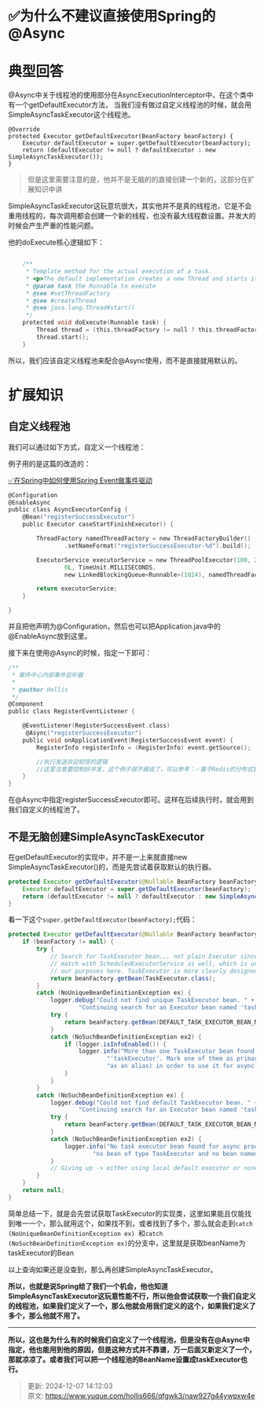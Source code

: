 # ✅为什么不建议直接使用Spring的@Async

# 典型回答


@Async中关于线程池的使用部分在AsyncExecutionInterceptor中，在这个类中有一个getDefaultExecutor方法， 当我们没有做过自定义线程池的时候，就会用SimpleAsyncTaskExecutor这个线程池。



```plain
@Override
protected Executor getDefaultExecutor(BeanFactory beanFactory) {
    Executor defaultExecutor = super.getDefaultExecutor(beanFactory);
    return (defaultExecutor != null ? defaultExecutor : new SimpleAsyncTaskExecutor());
}
```



> 但是这里需要注意的是，他并不是无脑的的直接创建一个新的，这部分在扩展知识中讲
>



SimpleAsyncTaskExecutor这玩意坑很大，其实他并不是真的线程池，它是不会重用线程的，每次调用都会创建一个新的线程，也没有最大线程数设置。并发大的时候会产生严重的性能问题。



他的doExecute核心逻辑如下：  


```c

	/**
	 * Template method for the actual execution of a task.
	 * <p>The default implementation creates a new Thread and starts it.
	 * @param task the Runnable to execute
	 * @see #setThreadFactory
	 * @see #createThread
	 * @see java.lang.Thread#start()
	 */
	protected void doExecute(Runnable task) {
		Thread thread = (this.threadFactory != null ? this.threadFactory.newThread(task) : createThread(task));
		thread.start();
	}

```



所以，我们应该自定义线程池来配合@Async使用，而不是直接就用默认的。



# 扩展知识


## 自定义线程池


我们可以通过如下方式，自定义一个线程池：



例子用的是这篇的改造的：

[✅在Spring中如何使用Spring Event做事件驱动](https://www.yuque.com/hollis666/qfgwk3/lgs78ulq6l3cg1qk)



```c
@Configuration
@EnableAsync
public class AsyncExecutorConfig {
    @Bean("registerSuccessExecutor")
    public Executor caseStartFinishExecutor() {

        ThreadFactory namedThreadFactory = new ThreadFactoryBuilder()
                .setNameFormat("registerSuccessExecutor-%d").build();

        ExecutorService executorService = new ThreadPoolExecutor(100, 200,
                0L, TimeUnit.MILLISECONDS,
                new LinkedBlockingQueue<Runnable>(1024), namedThreadFactory, new ThreadPoolExecutor.AbortPolicy());

        return executorService;
    }

}

```



并且把他声明为@Configuration，然后也可以把Application.java中的 @EnableAsync放到这里。



接下来在使用@Async的时候，指定一下即可：



```c
/**
 * 案件中心内部事件监听器
 *
 * @author Hollis
 */
@Component
public class RegisterEventListener {

    @EventListener(RegisterSuccessEvent.class)
     @Async("registerSuccessExecutor")
    public void onApplicationEvent(RegisterSuccessEvent event) {
        RegisterInfo registerInfo = (RegisterInfo) event.getSource();

        //执行发送欢迎短信的逻辑
        //这里注意要控制好并发，这个例子就不细说了，可以参考：✅基于Redis的分布式锁，解决短信验证码重复发放等问题
    }
}

```



在@Async中指定registerSuccessExecutor即可。这样在后续执行时，就会用到我们自定义的线程池了。





## 不是无脑创建SimpleAsyncTaskExecutor


在getDefaultExecutor的实现中，并不是一上来就直接new SimpleAsyncTaskExecutor()的，而是先尝试着获取默认的执行器。



```java
protected Executor getDefaultExecutor(@Nullable BeanFactory beanFactory) {
    Executor defaultExecutor = super.getDefaultExecutor(beanFactory);
    return (defaultExecutor != null ? defaultExecutor : new SimpleAsyncTaskExecutor());
}

```



看一下这个`super.getDefaultExecutor(beanFactory);`代码：



```java
protected Executor getDefaultExecutor(@Nullable BeanFactory beanFactory) {
    if (beanFactory != null) {
        try {
            // Search for TaskExecutor bean... not plain Executor since that would
            // match with ScheduledExecutorService as well, which is unusable for
            // our purposes here. TaskExecutor is more clearly designed for it.
            return beanFactory.getBean(TaskExecutor.class);
        }
        catch (NoUniqueBeanDefinitionException ex) {
            logger.debug("Could not find unique TaskExecutor bean. " +
                    "Continuing search for an Executor bean named 'taskExecutor'", ex);
            try {
                return beanFactory.getBean(DEFAULT_TASK_EXECUTOR_BEAN_NAME, Executor.class);
            }
            catch (NoSuchBeanDefinitionException ex2) {
                if (logger.isInfoEnabled()) {
                    logger.info("More than one TaskExecutor bean found within the context, and none is named " +
                            "'taskExecutor'. Mark one of them as primary or name it 'taskExecutor' (possibly " +
                            "as an alias) in order to use it for async processing: " + ex.getBeanNamesFound());
                }
            }
        }
        catch (NoSuchBeanDefinitionException ex) {
            logger.debug("Could not find default TaskExecutor bean. " +
                    "Continuing search for an Executor bean named 'taskExecutor'", ex);
            try {
                return beanFactory.getBean(DEFAULT_TASK_EXECUTOR_BEAN_NAME, Executor.class);
            }
            catch (NoSuchBeanDefinitionException ex2) {
                logger.info("No task executor bean found for async processing: " +
                        "no bean of type TaskExecutor and no bean named 'taskExecutor' either");
            }
            // Giving up -> either using local default executor or none at all...
        }
    }
    return null;
}
```



简单总结一下，就是会先尝试获取TaskExecutor的实现类，这里如果能且仅能找到唯一一个，那么就用这个，如果找不到，或者找到了多个，那么就会走到`catch (NoUniqueBeanDefinitionException ex) `和`catch (NoSuchBeanDefinitionException ex)`的分支中，这里就是获取beanName为taskExecutor的Bean



以上查询如果还是没查到，那么再创建SimpleAsyncTaskExecutor。



**所以，也就是说Spring给了我们一个机会，他也知道SimpleAsyncTaskExecutor这玩意性能不行，所以他会尝试获取一个我们自定义的线程池，如果我们定义了一个，那么他就会用我们定义的这个，如果我们定义了多个，那么他就不用了。**

****

**所以，这也是为什么有的时候我们自定义了一个线程池，但是没有在@Async中指定，他也能用到他的原因，但是这种方式并不靠谱，万一后面又新定义了一个，那就凉凉了。或者我们可以把一个线程池的BeanName设置成taskExecutor也行。**



> 更新: 2024-12-07 14:12:03  
> 原文: <https://www.yuque.com/hollis666/qfgwk3/naw927g44ywpxw4e>
